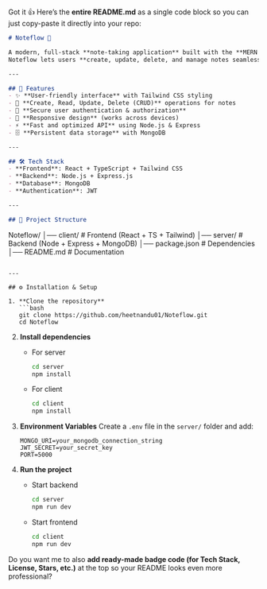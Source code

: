 Got it 👍 Here’s the **entire README.md** as a single code block so you can just copy-paste it directly into your repo:

```markdown
# Noteflow 📝  

A modern, full-stack **note-taking application** built with the **MERN stack**, **TypeScript**, and **Tailwind CSS**.  
Noteflow lets users **create, update, delete, and manage notes seamlessly** with a clean UI and powerful backend support.  

---

## 🚀 Features  
- ✨ **User-friendly interface** with Tailwind CSS styling  
- 📌 **Create, Read, Update, Delete (CRUD)** operations for notes  
- 🔐 **Secure user authentication & authorization**  
- 📱 **Responsive design** (works across devices)  
- ⚡ **Fast and optimized API** using Node.js & Express  
- 🗄️ **Persistent data storage** with MongoDB  

---

## 🛠️ Tech Stack  
- **Frontend**: React + TypeScript + Tailwind CSS  
- **Backend**: Node.js + Express.js  
- **Database**: MongoDB  
- **Authentication**: JWT  

---

## 📂 Project Structure  
```

Noteflow/
│── client/        # Frontend (React + TS + Tailwind)
│── server/        # Backend (Node + Express + MongoDB)
│── package.json   # Dependencies
│── README.md      # Documentation

````

---

## ⚙️ Installation & Setup  

1. **Clone the repository**  
   ```bash
   git clone https://github.com/heetnandu01/Noteflow.git
   cd Noteflow
````

2. **Install dependencies**

   * For server

     ```bash
     cd server
     npm install
     ```
   * For client

     ```bash
     cd client
     npm install
     ```

3. **Environment Variables**
   Create a `.env` file in the `server/` folder and add:

   ```env
   MONGO_URI=your_mongodb_connection_string
   JWT_SECRET=your_secret_key
   PORT=5000
   ```

4. **Run the project**

   * Start backend

     ```bash
     cd server
     npm run dev
     ```
   * Start frontend

     ```bash
     cd client
     npm run dev
     ```



Do you want me to also **add ready-made badge code (for Tech Stack, License, Stars, etc.)** at the top so your README looks even more professional?
```
